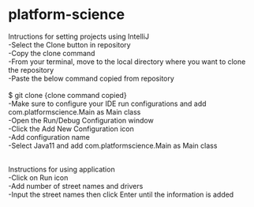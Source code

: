 # platform-science

Intructions for setting projects using IntelliJ<br />
-Select the Clone button in repository<br />
-Copy the clone command<br />
-From your terminal, move to the local directory where you want to clone the repository<br />
-Paste the below command copied from repository<br />
<br />
$ git clone {clone command copied}
<br />
-Make sure to configure your IDE run configurations and add com.platformscience.Main as Main class<br />
-Open the Run/Debug Configuration window<br />
-Click the Add New Configuration icon <br />
-Add configuration name<br />
-Select Java11 and add com.platformscience.Main as Main class<br />
<br />

Instructions for using application<br />
-Click on Run icon<br />
-Add number of street names and drivers<br />
-Input the street names then click Enter until the information is added<br />
